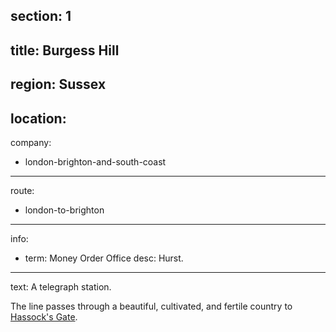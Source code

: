 section: 1
----
title: Burgess Hill
----
region: Sussex
----
location: 
----
company:
- london-brighton-and-south-coast
----
route:
- london-to-brighton
----
info:
- term: Money Order Office
  desc: Hurst.
----
text: A telegraph station.

The line passes through a beautiful, cultivated, and fertile country to [Hassock's Gate](/stations/hassocks-gate).
